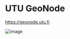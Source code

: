 # UTU GeoNode
https://geonode.utu.fi

![image](https://user-images.githubusercontent.com/571129/222683355-7ad0c415-1b62-4c6a-8d8c-21ed1d0438ea.png)
